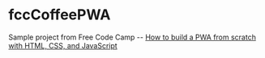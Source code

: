 # fccCoffeePWA
Sample project from Free Code Camp -- <a href="https://www.freecodecamp.org/news/build-a-pwa-from-scratch-with-html-css-and-javascript">How to build a PWA from scratch with HTML, CSS, and JavaScript</a> 
